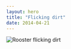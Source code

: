 ```yaml
---
layout: hero
title: "Flicking dirt"
date: 2014-04-21
---
```

![Rooster flicking dirt](http://cdn.www.artsoftheinsane.com/P4170024.jpg)
